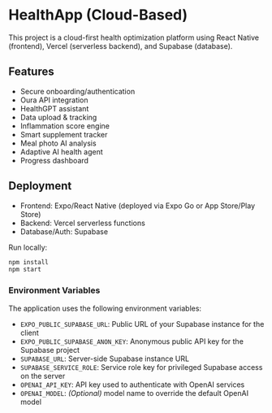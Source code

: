 # HealthApp (Cloud-Based)
This project is a cloud-first health optimization platform using React Native (frontend), Vercel (serverless backend), and Supabase (database).

## Features
- Secure onboarding/authentication
- Oura API integration
- HealthGPT assistant
- Data upload & tracking
- Inflammation score engine
- Smart supplement tracker
- Meal photo AI analysis
- Adaptive AI health agent
- Progress dashboard

## Deployment
- Frontend: Expo/React Native (deployed via Expo Go or App Store/Play Store)
- Backend: Vercel serverless functions
- Database/Auth: Supabase

Run locally:
```bash
npm install
npm start
```

### Environment Variables

The application uses the following environment variables:

- `EXPO_PUBLIC_SUPABASE_URL`: Public URL of your Supabase instance for the client
- `EXPO_PUBLIC_SUPABASE_ANON_KEY`: Anonymous public API key for the Supabase project
- `SUPABASE_URL`: Server-side Supabase instance URL
- `SUPABASE_SERVICE_ROLE`: Service role key for privileged Supabase access on the server
- `OPENAI_API_KEY`: API key used to authenticate with OpenAI services
- `OPENAI_MODEL`: *(Optional)* model name to override the default OpenAI model
